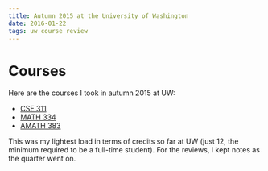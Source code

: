 ```yaml
---
title: Autumn 2015 at the University of Washington
date: 2016-01-22
tags: uw course review
---
```


# Courses

Here are the courses I took in autumn 2015 at UW:

- [CSE 311]()
- [MATH 334]()
- [AMATH 383]()

This was my lightest load in terms of credits so far at UW (just 12, the
minimum required to be a full-time student).
For the reviews, I kept notes as the quarter went on.
